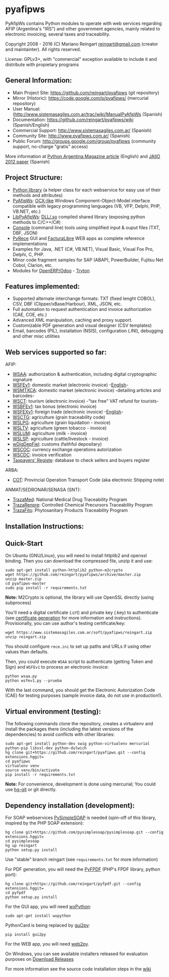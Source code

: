 pyafipws
========

PyAfipWs contains Python modules to operate with web services regarding AFIP (Argentina's "IRS") and other government agencies, mainly related to electronic invoicing, several taxes and traceability.

Copyright 2008 - 2016 (C) Mariano Reingart [reingart@gmail.com](mailto:reingart@gmail.com) (creator and maintainter). All rights reserved.

License: GPLv3+, with "commercial" exception available to include it and distribute with propietary programs

General Information:
--------------------

 * Main Project Site: https://github.com/reingart/pyafipws (git repository)
 * Mirror (Historic): https://code.google.com/p/pyafipws/ (mercurial repository)
 * User Manual: (http://www.sistemasagiles.com.ar/trac/wiki/ManualPyAfipWs (Spanish)
 * Documentation: https://github.com/reingart/pyafipws/wiki (Spanish/English)
 * Commercial Support: http://www.sistemasagiles.com.ar/ (Spanish)
 * Community Site: http://www.pyafipws.com.ar/ (Spanish)
 * Public Forum: http://groups.google.com/group/pyafipws (community support, no-charge "gratis" access)

More information at [Python Argentina Magazine article](http://revista.python.org.ar/2/en/html/pyafip.html) (English) 
and [JAIIO 2012 paper](http://www.41jaiio.org.ar/sites/default/files/15_JSL_2012.pdf) (Spanish)

Project Structure:
------------------

 * [Python library][1] (a helper class for each webservice for easy use of their methods and attributes)
 * [PyAfipWs][7]: [OCX-like][2] Windows Component-Object-Model interface compatible with legacy programming languages (VB, VFP, Delphi, PHP, VB.NET, etc.)
 * [LibPyAfipWs][8]: [DLL/.so][3] compiled shared library (exposing python methods to C/C++/C#) 
 * [Console][4] (command line) tools using simplified input & ouput files (TXT, DBF, JSON)
 * [PyRece][5] GUI and [FacturaLibre][6] WEB apps as complete reference implementations
 * Examples for Java, .NET (C#, VB.NET), Visual Basic, Visual Fox Pro, Delphi, C, PHP. 
 * Minor code fragment samples for SAP (ABAP), PowerBuilder, Fujitsu Net Cobol, Clarion, etc.
 * Modules for [OpenERP/Odoo][27] - [Tryton][28]
 
Features implemented:
---------------------

 * Supported alternate interchange formats: TXT (fixed lenght COBOL), CSV, DBF (Clipper/xBase/Harbour), XML, JSON, etc.
 * Full automation to request authentication and invoice authorization (CAE, COE, etc.)
 * Advanced XML manipulation, caching and proxy support.
 * Customizable PDF generation and visual designer (CSV templates)
 * Email, barcodes (PIL), installation (NSIS), configuration (.INI), debugging and other misc utilities

Web services supported so far:
------------------------------

AFIP:

 * [WSAA][10]: authorization & authentication, including digital cryptographic signature
 * [WSFEv1][11]: domestic market (electronic invoice) -[English][12]-
 * [WSMTXCA][22]: domestic market (electronic invoice) -detailing articles and barcodes-
 * [WSCT][22b]: tourism (electronic invoice) -"tax free" VAT refund for tourists- 
 * [WSBFEv1][13]: tax bonus (electronic invoice)
 * [WSFEXv1][14]: foreign trade (electronic invoice) -[English][15]-
 * [WSCTG][16]: agriculture (grain traceability code)
 * [WSLPG][17]: agriculture (grain liquidation - invoice)
 * [WSLTV][17b]: agriculture (green tobacco - invoice)
 * [WSLUM][17c]: agriculture (milk - invoice)
 * [WSLSP][17d]: agriculture (cattle/livestock - invoice)
 * [wDigDepFiel][18]: customs (faithful depositary)
 * [WSCOC][19]: currency exchange operations autorization
 * [WSCDC][22]: invoice verification
 * [Taxpayers' Registe][26]: database to check sellers and buyers register

ARBA:

 * [COT][20]: Provincial Operation Transport Code (aka electronic Shipping note)

ANMAT/SEDRONAR/SENASA (SNT):

 * [TrazaMed][21]: National Medical Drug Traceability Program
 * [TrazaRenpre][24]: Controlled Chemical Precursors Traceability Program
 * [TrazaFito][25]: Phytosanitary Products Traceability Program

Installation Instructions:
--------------------------

## Quick-Start

On Ubuntu (GNU/Linux), you will need to install httplib2 and openssl binding.
Then you can download the compressed file, unzip it and use:

```
sudo apt-get install python-httplib2 python-m2crypto
wget https://github.com/reingart/pyafipws/archive/master.zip
unzip master.zip
cd pyafipws-master
sudo pip install -r requirements.txt
```

**Note:** M2Crypto is optional, the library will use OpenSSL directly (using
subprocess)

You'll need a digital certificate (.crt) and private key (.key) to authenticate 
(see [certificate generation][29] for more information and instructions).
Provisionally, you can use author's testing certificate/key:

```
wget https://www.sistemasagiles.com.ar/soft/pyafipws/reingart.zip
unzip reingart.zip
```

You should configure `rece.ini` to set up paths and URLs if using other values
than defaults.

Then, you could execute `WSAA` script to authenticate (getting Token and Sign)
and `WSFEv1` to process an electronic invoice:
```
python wsaa.py
python wsfev1.py --prueba
```

With the last command, you should get the Electronic Autorization Code (CAE) 
for testing purposes (sample invoice data, do not use in production!).

## Virtual environment (testing):

The following commands clone the repository, creates a virtualenv and install
the packages there (including the latest versions of the dependencies) to avoid
conflicts with other libraries:
```
sudo apt-get install python-dev swig python-virtualenv mercurial python-pip libssl-dev python-dulwich
hg clone git+https://github.com/reingart/pyafipws.git --config extensions.hggit=
cd pyafipws
virtualenv venv
source venv/bin/activate
pip install -r requirements.txt
```

**Note:** For convenience, development is done using mercurial; 
You could use [hg-git][30] or git directly. 

## Dependency installation (development):

For SOAP webservices [PySimpleSOAP](https://github.com/pysimplesoap/pysimplesoap) is
needed (spin-off of this library, inspired by the PHP SOAP extension):

```
hg clone git+https://github.com/pysimplesoap/pysimplesoap.git --config extensions.hggit=
cd pysimplesoap
hg up reingart
python setup.py install
```

Use "stable" branch reingart (see `requirements.txt` for more information)

For PDF generation, you will need the [PyFPDF](https://github.com/reingart/pyfpdf)
(PHP's FPDF library, python port):

```
hg clone git+https://github.com/reingart/pyfpdf.git --config extensions.hggit=
cd pyfpdf
python setup.py install
```

For the GUI app, you will need [wxPython](http://www.wxpython.org/):
```
sudo apt-get install wxpython
```

PythonCard is being replaced by [gui2py](https://github.com/reingart/gui2py/):
```
pip install gui2py
```

For the WEB app, you will need [web2py](http://www.web2py.com/).

On Windows, you can see available installers released for evaluation purposes on
[Download Releases](https://github.com/reingart/pyafipws/releases)

For more information see the source code installation steps in the 
[wiki](https://github.com/reingart/pyafipws/wiki/InstalacionCodigoFuente)


 [1]: http://www.sistemasagiles.com.ar/trac/wiki/FacturaElectronicaPython
 [2]: http://www.sistemasagiles.com.ar/trac/wiki/OcxFacturaElectronica
 [3]: http://www.sistemasagiles.com.ar/trac/wiki/DllFacturaElectronica
 [4]: http://www.sistemasagiles.com.ar/trac/wiki/HerramientaFacturaElectronica
 [5]: http://www.sistemasagiles.com.ar/trac/wiki/PyRece
 [6]: http://www.sistemasagiles.com.ar/trac/wiki/FacturaLibre
 [7]: http://www.sistemasagiles.com.ar/trac/wiki/PyAfipWs
 [8]: http://www.sistemasagiles.com.ar/trac/wiki/LibPyAfipWs
 [10]: http://www.sistemasagiles.com.ar/trac/wiki/ManualPyAfipWs#ServicioWebdeAutenticaciónyAutorizaciónWSAA
 [11]: http://www.sistemasagiles.com.ar/trac/wiki/ProyectoWSFEv1
 [12]: https://github.com/reingart/pyafipws/wiki/WSFEv1
 [13]: http://www.sistemasagiles.com.ar/trac/wiki/BonosFiscales
 [14]: http://www.sistemasagiles.com.ar/trac/wiki/FacturaElectronicaExportacion
 [15]: https://github.com/reingart/pyafipws/wiki/WSFEX
 [16]: http://www.sistemasagiles.com.ar/trac/wiki/CodigoTrazabilidadGranos
 [17]: http://www.sistemasagiles.com.ar/trac/wiki/LiquidacionPrimariaGranos
 [17b]: http://www.sistemasagiles.com.ar/trac/wiki/LiquidacionTabacoVerde
 [17c]: http://www.sistemasagiles.com.ar/trac/wiki/LiquidacionUnicaMensualLecheria
 [17d]: http://www.sistemasagiles.com.ar/trac/wiki/LiquidacionSectorPecuario
 [18]: http://www.sistemasagiles.com.ar/trac/wiki/ManualPyAfipWs#wDigDepFiel:DepositarioFiel
 [19]: http://www.sistemasagiles.com.ar/trac/wiki/ConsultaOperacionesCambiarias
 [20]: http://www.sistemasagiles.com.ar/trac/wiki/RemitoElectronicoCotArba
 [21]: http://www.sistemasagiles.com.ar/trac/wiki/TrazabilidadMedicamentos
 [22]: http://www.sistemasagiles.com.ar/trac/wiki/FacturaElectronicaMTXCAService
 [22b]: http://www.sistemasagiles.com.ar/trac/wiki/FacturaElectronicaComprobantesTurismo 
 [23]: http://www.sistemasagiles.com.ar/trac/wiki/ConstatacionComprobantes
 [24]: http://www.sistemasagiles.com.ar/trac/wiki/TrazabilidadPrecursoresQuimicos
 [25]: http://www.sistemasagiles.com.ar/trac/wiki/TrazabilidadProductosFitosanitarios
 [26]: http://www.sistemasagiles.com.ar/trac/wiki/PadronContribuyentesAFIP
 [27]: https://github.com/reingart/openerp_pyafipws
 [28]: https://github.com/tryton-ar/account_invoice_ar
 [29]: http://www.sistemasagiles.com.ar/trac/wiki/ManualPyAfipWs#Certificados
 [30]: http://hg-git.github.io/
